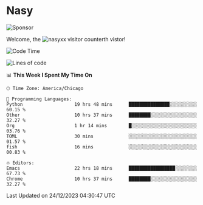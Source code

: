 # Nasy

<!--
<p align="center">
<img height="200" src="https://github-readme-stats.vercel.app/api?username=nasyxx&count_private=true&show_icons=true&theme=dracula&include_all_commits=true"/>
<img height="200" src="https://github-readme-stats.vercel.app/api/top-langs/?username=nasyxx&theme=dracula&hide=html,jupyter+notebook&count_private=true&show_icons=true"/>
</p>

  
----------------
-->

![Sponsor](https://img.shields.io/static/v1.svg?label=Sponsor&message=%E2%9D%A4&logo=GitHub&style=flat&color=pink)
 
Welcome, the ![nasyxx visitor counter](https://count.getloli.com/get/@nasyxx?theme=rule34)th vistor!
 
<!--START_SECTION:waka-->
![Code Time](http://img.shields.io/badge/Code%20Time-4%2C160%20hrs%2015%20mins-blue)

![Lines of code](https://img.shields.io/badge/From%20Hello%20World%20I%27ve%20Written-6.3%20million%20lines%20of%20code-blue)

📊 **This Week I Spent My Time On** 

```text
🕑︎ Time Zone: America/Chicago

💬 Programming Languages: 
Python                   19 hrs 48 mins      ███████████████░░░░░░░░░░   60.15 % 
Other                    10 hrs 37 mins      ████████░░░░░░░░░░░░░░░░░   32.27 % 
Org                      1 hr 14 mins        █░░░░░░░░░░░░░░░░░░░░░░░░   03.76 % 
TOML                     30 mins             ░░░░░░░░░░░░░░░░░░░░░░░░░   01.57 % 
fish                     16 mins             ░░░░░░░░░░░░░░░░░░░░░░░░░   00.83 % 

🔥 Editors: 
Emacs                    22 hrs 18 mins      █████████████████░░░░░░░░   67.73 % 
Chrome                   10 hrs 37 mins      ████████░░░░░░░░░░░░░░░░░   32.27 % 
```


 Last Updated on 24/12/2023 04:30:47 UTC
<!--END_SECTION:waka-->

<!-- ![visitors](https://visitor-badge.laobi.icu/badge?page_id=nasyxx.nasyxx) -->
